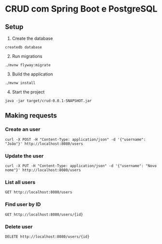 # CRUD com Spring Boot e PostgreSQL

## Setup
1. Create the database
```
createdb database
```

2. Run migrations
```
./mvnw flyway:migrate
```

3. Build the application
```
./mvnw install
```

4. Start the project
```
java -jar target/crud-0.0.1-SNAPSHOT.jar
```

## Making requests

### Create an user
```
curl -X POST -H "Content-Type: application/json" -d '{"username": "João"}' http://localhost:8080/users
```

### Update the user
```
curl -X PUT -H "Content-Type: application/json" -d '{"username": "Novo nome"}' http://localhost:8080/users
```

### List all users
```
GET http://localhost:8080/users
```

### Find user by ID
```
GET http://localhost:8080/users/{id}
```

### Delete user
```
DELETE http://localhost:8080/users/{id}
```